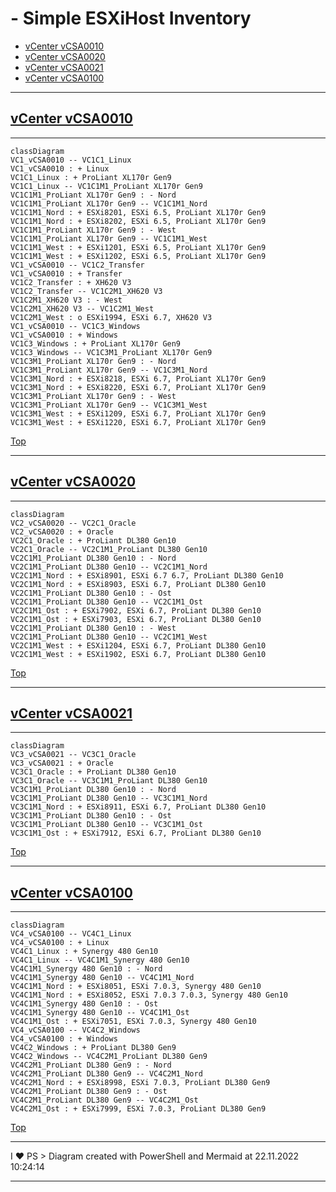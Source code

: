 #  - Simple ESXiHost Inventory

 - [vCenter vCSA0010](#vcenter-vcsa0010)
 - [vCenter vCSA0020](#vcenter-vcsa0020)
 - [vCenter vCSA0021](#vcenter-vcsa0021)
 - [vCenter vCSA0100](#vcenter-vcsa0100)
---

## [vCenter vCSA0010](https://vCSA0010.my.company.ch/ui)

---

````mermaid
classDiagram
VC1_vCSA0010 -- VC1C1_Linux
VC1_vCSA0010 : + Linux
VC1C1_Linux : + ProLiant XL170r Gen9
VC1C1_Linux -- VC1C1M1_ProLiant XL170r Gen9
VC1C1M1_ProLiant XL170r Gen9 : - Nord
VC1C1M1_ProLiant XL170r Gen9 -- VC1C1M1_Nord
VC1C1M1_Nord : + ESXi8201, ESXi 6.5, ProLiant XL170r Gen9
VC1C1M1_Nord : + ESXi8202, ESXi 6.5, ProLiant XL170r Gen9
VC1C1M1_ProLiant XL170r Gen9 : - West
VC1C1M1_ProLiant XL170r Gen9 -- VC1C1M1_West
VC1C1M1_West : + ESXi1201, ESXi 6.5, ProLiant XL170r Gen9
VC1C1M1_West : + ESXi1202, ESXi 6.5, ProLiant XL170r Gen9
VC1_vCSA0010 -- VC1C2_Transfer
VC1_vCSA0010 : + Transfer
VC1C2_Transfer : + XH620 V3
VC1C2_Transfer -- VC1C2M1_XH620 V3
VC1C2M1_XH620 V3 : - West
VC1C2M1_XH620 V3 -- VC1C2M1_West
VC1C2M1_West : o ESXi1994, ESXi 6.7, XH620 V3
VC1_vCSA0010 -- VC1C3_Windows
VC1_vCSA0010 : + Windows
VC1C3_Windows : + ProLiant XL170r Gen9
VC1C3_Windows -- VC1C3M1_ProLiant XL170r Gen9
VC1C3M1_ProLiant XL170r Gen9 : - Nord
VC1C3M1_ProLiant XL170r Gen9 -- VC1C3M1_Nord
VC1C3M1_Nord : + ESXi8218, ESXi 6.7, ProLiant XL170r Gen9
VC1C3M1_Nord : + ESXi8220, ESXi 6.7, ProLiant XL170r Gen9
VC1C3M1_ProLiant XL170r Gen9 : - West
VC1C3M1_ProLiant XL170r Gen9 -- VC1C3M1_West
VC1C3M1_West : + ESXi1209, ESXi 6.7, ProLiant XL170r Gen9
VC1C3M1_West : + ESXi1220, ESXi 6.7, ProLiant XL170r Gen9
````

[Top](#)

---

## [vCenter vCSA0020](https://vCSA0020.my.company.ch/ui)

---

````mermaid
classDiagram
VC2_vCSA0020 -- VC2C1_Oracle
VC2_vCSA0020 : + Oracle
VC2C1_Oracle : + ProLiant DL380 Gen10
VC2C1_Oracle -- VC2C1M1_ProLiant DL380 Gen10
VC2C1M1_ProLiant DL380 Gen10 : - Nord
VC2C1M1_ProLiant DL380 Gen10 -- VC2C1M1_Nord
VC2C1M1_Nord : + ESXi8901, ESXi 6.7 6.7, ProLiant DL380 Gen10
VC2C1M1_Nord : + ESXi8903, ESXi 6.7, ProLiant DL380 Gen10
VC2C1M1_ProLiant DL380 Gen10 : - Ost
VC2C1M1_ProLiant DL380 Gen10 -- VC2C1M1_Ost
VC2C1M1_Ost : + ESXi7902, ESXi 6.7, ProLiant DL380 Gen10
VC2C1M1_Ost : + ESXi7903, ESXi 6.7, ProLiant DL380 Gen10
VC2C1M1_ProLiant DL380 Gen10 : - West
VC2C1M1_ProLiant DL380 Gen10 -- VC2C1M1_West
VC2C1M1_West : + ESXi1204, ESXi 6.7, ProLiant DL380 Gen10
VC2C1M1_West : + ESXi1902, ESXi 6.7, ProLiant DL380 Gen10
````

[Top](#)

---

## [vCenter vCSA0021](https://vCSA0021.my.company.ch/ui)

---

````mermaid
classDiagram
VC3_vCSA0021 -- VC3C1_Oracle
VC3_vCSA0021 : + Oracle
VC3C1_Oracle : + ProLiant DL380 Gen10
VC3C1_Oracle -- VC3C1M1_ProLiant DL380 Gen10
VC3C1M1_ProLiant DL380 Gen10 : - Nord
VC3C1M1_ProLiant DL380 Gen10 -- VC3C1M1_Nord
VC3C1M1_Nord : + ESXi8911, ESXi 6.7, ProLiant DL380 Gen10
VC3C1M1_ProLiant DL380 Gen10 : - Ost
VC3C1M1_ProLiant DL380 Gen10 -- VC3C1M1_Ost
VC3C1M1_Ost : + ESXi7912, ESXi 6.7, ProLiant DL380 Gen10
````

[Top](#)

---

## [vCenter vCSA0100](https://vCSA0100.my.company.ch/ui)

---

````mermaid
classDiagram
VC4_vCSA0100 -- VC4C1_Linux
VC4_vCSA0100 : + Linux
VC4C1_Linux : + Synergy 480 Gen10
VC4C1_Linux -- VC4C1M1_Synergy 480 Gen10
VC4C1M1_Synergy 480 Gen10 : - Nord
VC4C1M1_Synergy 480 Gen10 -- VC4C1M1_Nord
VC4C1M1_Nord : + ESXi8051, ESXi 7.0.3, Synergy 480 Gen10
VC4C1M1_Nord : + ESXi8052, ESXi 7.0.3 7.0.3, Synergy 480 Gen10
VC4C1M1_Synergy 480 Gen10 : - Ost
VC4C1M1_Synergy 480 Gen10 -- VC4C1M1_Ost
VC4C1M1_Ost : + ESXi7051, ESXi 7.0.3, Synergy 480 Gen10
VC4_vCSA0100 -- VC4C2_Windows
VC4_vCSA0100 : + Windows
VC4C2_Windows : + ProLiant DL380 Gen9
VC4C2_Windows -- VC4C2M1_ProLiant DL380 Gen9
VC4C2M1_ProLiant DL380 Gen9 : - Nord
VC4C2M1_ProLiant DL380 Gen9 -- VC4C2M1_Nord
VC4C2M1_Nord : + ESXi8998, ESXi 7.0.3, ProLiant DL380 Gen9
VC4C2M1_ProLiant DL380 Gen9 : - Ost
VC4C2M1_ProLiant DL380 Gen9 -- VC4C2M1_Ost
VC4C2M1_Ost : + ESXi7999, ESXi 7.0.3, ProLiant DL380 Gen9
````

[Top](#)

---

I ♥ PS > Diagram created with PowerShell and Mermaid at 22.11.2022 10:24:14

---
